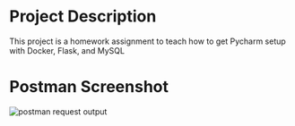 # Project Description
This project is a homework assignment to teach how to get Pycharm setup with Docker, Flask, and MySQL

# Postman Screenshot
![postman request output](screenshots/postman.png)
